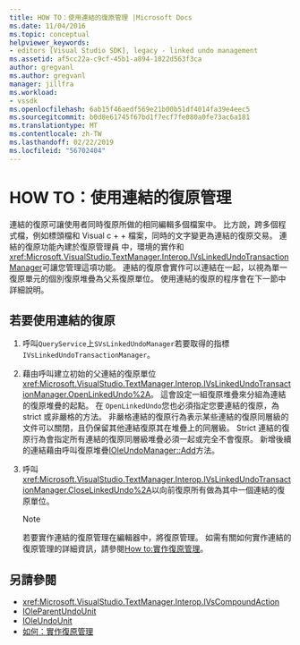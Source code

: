 ```yaml
---
title: HOW TO：使用連結的復原管理 |Microsoft Docs
ms.date: 11/04/2016
ms.topic: conceptual
helpviewer_keywords:
- editors [Visual Studio SDK], legacy - linked undo management
ms.assetid: af5cc22a-c9cf-45b1-a894-1022d563f3ca
author: gregvanl
ms.author: gregvanl
manager: jillfra
ms.workload:
- vssdk
ms.openlocfilehash: 6ab15f46aedf569e21b00b51df4014fa39e4eec5
ms.sourcegitcommit: b0d8e61745f67bd1f7ecf7fe080a0fe73ac6a181
ms.translationtype: MT
ms.contentlocale: zh-TW
ms.lasthandoff: 02/22/2019
ms.locfileid: "56702404"
---
```

# <a name="how-to-use-linked-undo-management"></a>HOW TO：使用連結的復原管理
連結的復原可讓使用者同時復原所做的相同編輯多個檔案中。 比方說，跨多個程式檔，例如標頭檔和 Visual c + + 檔案，同時的文字變更為連結的復原交易。 連結的復原功能內建於復原管理員 中，環境的實作和<xref:Microsoft.VisualStudio.TextManager.Interop.IVsLinkedUndoTransactionManager>可讓您管理這項功能。 連結的復原會實作可以連結在一起，以視為單一復原單元的個別復原堆疊為父系復原單位。 使用連結的復原的程序會在下一節中詳細說明。

## <a name="to-use-linked-undo"></a>若要使用連結的復原

1.  呼叫`QueryService`上`SVsLinkedUndoManager`若要取得的指標`IVsLinkedUndoTransactionManager`。

2.  藉由呼叫建立初始的父連結的復原單位<xref:Microsoft.VisualStudio.TextManager.Interop.IVsLinkedUndoTransactionManager.OpenLinkedUndo%2A>。 這會設定一組復原堆疊來分組為連結的復原堆疊的起點。 在 `OpenLinkedUndo`您也必須指定您要連結的復原，為 strict 或非嚴格的方法。 非嚴格連結的復原行為表示某些連結的復原同層級的文件可以關閉，且仍保留其他連結復原其在堆疊上的同層級。 Strict 連結的復原行為會指定所有連結的復原同層級堆疊必須一起或完全不會復原。 新增後續的連結藉由呼叫復原堆疊[IOleUndoManager::Add](/windows/desktop/api/ocidl/nf-ocidl-ioleundomanager-add)方法。

3.  呼叫<xref:Microsoft.VisualStudio.TextManager.Interop.IVsLinkedUndoTransactionManager.CloseLinkedUndo%2A>以向前復原所有做為其中一個連結的復原單位。

    > [!NOTE]
    >  若要實作連結的復原管理在編輯器中，將復原管理。 如需有關如何實作連結的復原管理的詳細資訊，請參閱[How to:實作復原管理](../extensibility/how-to-implement-undo-management.md)。

## <a name="see-also"></a>另請參閱
- <xref:Microsoft.VisualStudio.TextManager.Interop.IVsCompoundAction>
- [IOleParentUndoUnit](/windows/desktop/api/ocidl/nn-ocidl-ioleparentundounit)
- [IOleUndoUnit](/windows/desktop/api/ocidl/nn-ocidl-ioleundounit)
- [如何：實作復原管理](../extensibility/how-to-implement-undo-management.md)